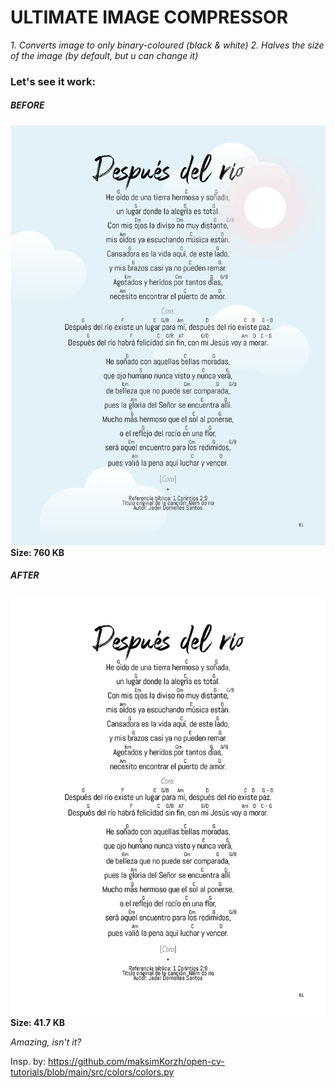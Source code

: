 # ULTIMATE IMAGE COMPRESSOR
_1. Converts image to only binary-coloured (black & white)
2. Halves the size of the image (by default, but u can change it)_
 
### Let's see it work:
#####     BEFORE
![input image](example-folder\example-image.jpg)
**Size: 760 KB**
 
#####     AFTER
![output image](my-brand-new-images\example-image.png)
**Size: 41.7 KB**
 
_Amazing, isn't it?_
 
Insp. by: https://github.com/maksimKorzh/open-cv-tutorials/blob/main/src/colors/colors.py
